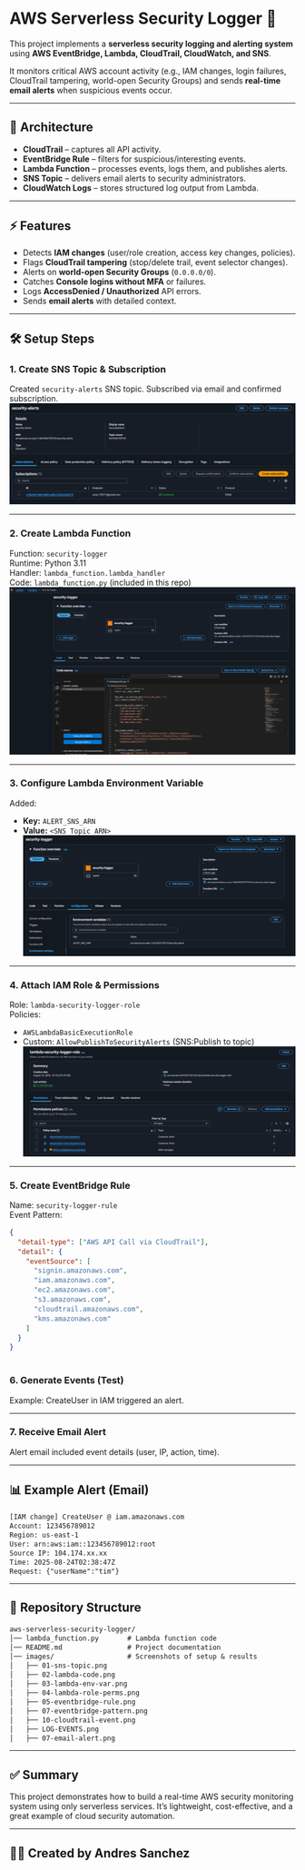 # AWS Serverless Security Logger 🔐  

This project implements a **serverless security logging and alerting system** using **AWS EventBridge, Lambda, CloudTrail, CloudWatch, and SNS**.  

It monitors critical AWS account activity (e.g., IAM changes, login failures, CloudTrail tampering, world-open Security Groups) and sends **real-time email alerts** when suspicious events occur.  

---

## 🚀 Architecture  

- **CloudTrail** – captures all API activity.  
- **EventBridge Rule** – filters for suspicious/interesting events.  
- **Lambda Function** – processes events, logs them, and publishes alerts.  
- **SNS Topic** – delivers email alerts to security administrators.  
- **CloudWatch Logs** – stores structured log output from Lambda.  

---

## ⚡ Features  

- Detects **IAM changes** (user/role creation, access key changes, policies).  
- Flags **CloudTrail tampering** (stop/delete trail, event selector changes).  
- Alerts on **world-open Security Groups** (`0.0.0.0/0`).  
- Catches **Console logins without MFA** or failures.  
- Logs **AccessDenied / Unauthorized** API errors.  
- Sends **email alerts** with detailed context.  

---

## 🛠 Setup Steps  

### 1. Create SNS Topic & Subscription  
Created `security-alerts` SNS topic. Subscribed via email and confirmed subscription.  
![SNS Topic](images/01-sns-topic.png)  

---

### 2. Create Lambda Function  
Function: `security-logger`  
Runtime: Python 3.11  
Handler: `lambda_function.lambda_handler`  
Code: `lambda_function.py` (included in this repo)  
![Lambda Code](images/02-lambda-code.png)  

---

### 3. Configure Lambda Environment Variable  
Added:  
- **Key:** `ALERT_SNS_ARN`  
- **Value:** `<SNS Topic ARN>`  
![Env Variable](images/03-lambda-env-var.png)  

---

### 4. Attach IAM Role & Permissions  
Role: `lambda-security-logger-role`  
Policies:  
- `AWSLambdaBasicExecutionRole`  
- Custom: `AllowPublishToSecurityAlerts` (SNS:Publish to topic)  
![IAM Role](images/04-lambda-role-perms.png)  

---

### 5. Create EventBridge Rule  
Name: `security-logger-rule`  
Event Pattern:  
```json
{
  "detail-type": ["AWS API Call via CloudTrail"],
  "detail": {
    "eventSource": [
      "signin.amazonaws.com",
      "iam.amazonaws.com",
      "ec2.amazonaws.com",
      "s3.amazonaws.com",
      "cloudtrail.amazonaws.com",
      "kms.amazonaws.com"
    ]
  }
}



```
### 6. Generate Events (Test)

Example: CreateUser in IAM triggered an alert.

---

### 7. Receive Email Alert

Alert email included event details (user, IP, action, time).

---
## 📊 Example Alert (Email)
```text
[IAM change] CreateUser @ iam.amazonaws.com  
Account: 123456789012  
Region: us-east-1  
User: arn:aws:iam::123456789012:root  
Source IP: 104.174.xx.xx  
Time: 2025-08-24T02:38:47Z  
Request: {"userName":"tim"}  
```
---

## 📂 Repository Structure
```text
aws-serverless-security-logger/
│── lambda_function.py       # Lambda function code
│── README.md                # Project documentation
│── images/                  # Screenshots of setup & results
│   ├── 01-sns-topic.png
│   ├── 02-lambda-code.png
│   ├── 03-lambda-env-var.png
│   ├── 04-lambda-role-perms.png
│   ├── 05-eventbridge-rule.png
│   ├── 07-eventbridge-pattern.png
│   ├── 10-cloudtrail-event.png
│   ├── LOG-EVENTS.png
│   ├── 07-email-alert.png
```
---

## ✅ Summary

This project demonstrates how to build a real-time AWS security monitoring system using only serverless services.
It’s lightweight, cost-effective, and a great example of cloud security automation.

---

## 👨‍💻 Created by Andres Sanchez

